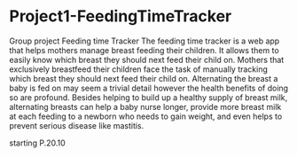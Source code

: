 # Project1-FeedingTimeTracker
Group project Feeding time Tracker
The feeding time tracker is a web app that helps mothers manage breast feeding their children. It allows them to easily know which breast they should next feed their child on. Mothers that exclusively breastfeed their children face the task of manually tracking which breast they should next feed their child on. Alternating the breast a baby is fed on may seem a trivial detail however the health benefits of doing so are profound. Besides helping to build up a healthy supply of breast milk, alternating breasts can help a baby nurse longer, provide more breast milk at each feeding to a newborn who needs to gain weight, and even helps to prevent serious disease like mastitis.

starting P.20.10
